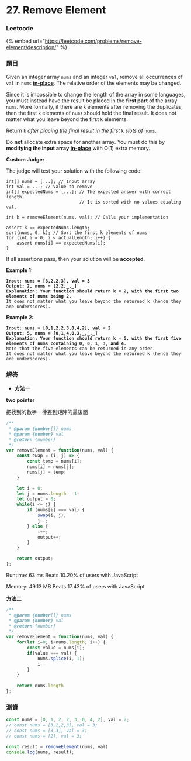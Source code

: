 # 27. Remove Element

### Leetcode

{% embed url="https://leetcode.com/problems/remove-element/description/" %}

### 題目

Given an integer array `nums` and an integer `val`, remove all occurrences of `val` in `nums` [**in-place**](https://en.wikipedia.org/wiki/In-place\_algorithm). The relative order of the elements may be changed.

Since it is impossible to change the length of the array in some languages, you must instead have the result be placed in the **first part** of the array `nums`. More formally, if there are `k` elements after removing the duplicates, then the first `k` elements of `nums` should hold the final result. It does not matter what you leave beyond the first `k` elements.

Return `k` _after placing the final result in the first_ `k` _slots of_ `nums`.

Do **not** allocate extra space for another array. You must do this by **modifying the input array** [**in-place**](https://en.wikipedia.org/wiki/In-place\_algorithm) with O(1) extra memory.

**Custom Judge:**

The judge will test your solution with the following code:

```
int[] nums = [...]; // Input array
int val = ...; // Value to remove
int[] expectedNums = [...]; // The expected answer with correct length.
                            // It is sorted with no values equaling val.

int k = removeElement(nums, val); // Calls your implementation

assert k == expectedNums.length;
sort(nums, 0, k); // Sort the first k elements of nums
for (int i = 0; i < actualLength; i++) {
    assert nums[i] == expectedNums[i];
}
```

If all assertions pass, then your solution will be **accepted**.

&#x20;

**Example 1:**

<pre><code><strong>Input: nums = [3,2,2,3], val = 3
</strong><strong>Output: 2, nums = [2,2,_,_]
</strong><strong>Explanation: Your function should return k = 2, with the first two elements of nums being 2.
</strong>It does not matter what you leave beyond the returned k (hence they are underscores).
</code></pre>

**Example 2:**

<pre><code><strong>Input: nums = [0,1,2,2,3,0,4,2], val = 2
</strong><strong>Output: 5, nums = [0,1,4,0,3,_,_,_]
</strong><strong>Explanation: Your function should return k = 5, with the first five elements of nums containing 0, 0, 1, 3, and 4.
</strong>Note that the five elements can be returned in any order.
It does not matter what you leave beyond the returned k (hence they are underscores).
</code></pre>

### 解答 <a href="#ti-jie" id="ti-jie"></a>

* **方法一**

**two pointer**

把找到的數字一律丟到矩陣的最後面

```javascript
/**
 * @param {number[]} nums
 * @param {number} val
 * @return {number}
 */
var removeElement = function(nums, val) {
    const swap = (i, j) => {
        const temp = nums[i];
        nums[i] = nums[j];
        nums[j] = temp;
    }

    let i = 0;
    let j = nums.length - 1;
    let output = 0;
    while(i <= j) {
        if (nums[i] === val) {
            swap(i, j);
            j--;
        } else {
            i++;
            output++;
        }
    }

    return output;
};
```

Runtime: 63 ms Beats 10.20% of users with JavaScript

Memory: 49.13 MB Beats 17.43% of users with JavaScript

**方法二**

```javascript
/**
 * @param {number[]} nums
 * @param {number} val
 * @return {number}
 */
var removeElement = function(nums, val) {
    for(let i=0; i<nums.length; i++) {
        const value = nums[i];
        if(value === val) {
            nums.splice(i, 1);
            i--
        }
    }
    
    return nums.length
};
```

### 測資

```javascript
const nums = [0, 1, 2, 2, 3, 0, 4, 2], val = 2;
// const nums = [3,2,2,3], val = 3;
// const nums = [3,3], val = 3;
// const nums = [2], val = 3;

const result = removeElement(nums, val)
console.log(nums, result);
```
